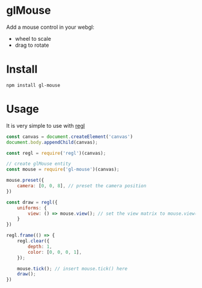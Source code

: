 # glMouse
Add a mouse control in your webgl: 
- wheel to scale
- drag to rotate

# Install
```
npm install gl-mouse
```

# Usage

It is very simple to use with [regl](http://regl.party)
```js
const canvas = document.createElement('canvas')
document.body.appendChild(canvas);

const regl = require('regl')(canvas);

// create glMouse entity
const mouse = require('gl-mouse')(canvas);

mouse.preset({
    camera: [0, 0, 8], // preset the camera position
})

const draw = regl({
    uniforms: {
        view: () => mouse.view(); // set the view matrix to mouse.view()
    }
})

regl.frame(() => {
    regl.clear({
        depth: 1,
        color: [0, 0, 0, 1],
    });

    mouse.tick(); // insert mouse.tick() here
    draw();
})
```